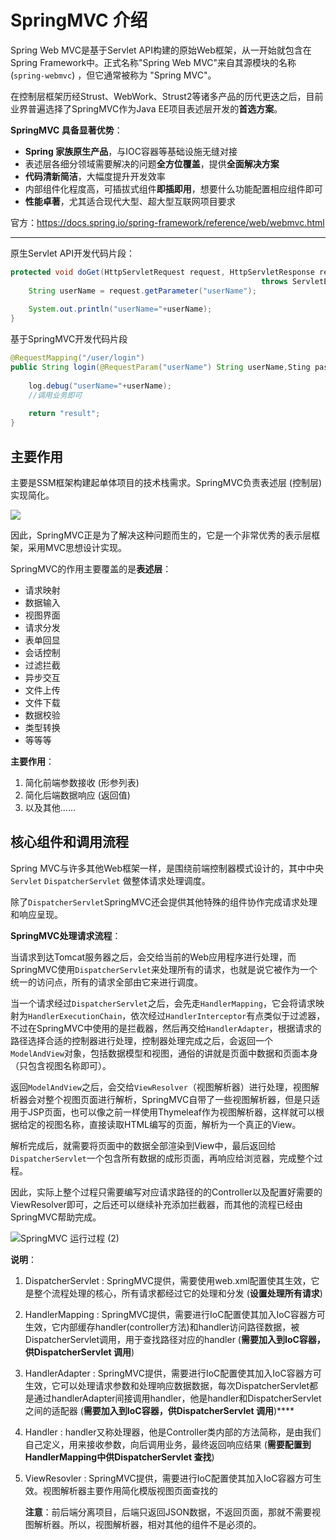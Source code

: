 # SpringMVC 介绍

Spring Web MVC是基于Servlet API构建的原始Web框架，从一开始就包含在Spring Framework中。正式名称"Spring Web MVC"来自其源模块的名称 (`spring-webmvc`) ，但它通常被称为 "Spring MVC"。

在控制层框架历经Strust、WebWork、Strust2等诸多产品的历代更迭之后，目前业界普遍选择了SpringMVC作为Java EE项目表述层开发的**首选方案**。

**SpringMVC 具备显著优势**：

-   **Spring 家族原生产品**，与IOC容器等基础设施无缝对接
-   表述层各细分领域需要解决的问题**全方位覆盖**，提供**全面解决方案**
-   **代码清新简洁**，大幅度提升开发效率
-   内部组件化程度高，可插拔式组件**即插即用**，想要什么功能配置相应组件即可
-   **性能卓著**，尤其适合现代大型、超大型互联网项目要求

官方：https://docs.spring.io/spring-framework/reference/web/webmvc.html

****

原生Servlet API开发代码片段：

```java
protected void doGet(HttpServletRequest request, HttpServletResponse response) 
                                                        throws ServletException, IOException {  
    String userName = request.getParameter("userName");
    
    System.out.println("userName="+userName);
}
```

基于SpringMVC开发代码片段

```java
@RequestMapping("/user/login")
public String login(@RequestParam("userName") String userName,Sting password){
    
    log.debug("userName="+userName);
    //调用业务即可
    
    return "result";
}
```

## 主要作用

主要是SSM框架构建起单体项目的技术栈需求。SpringMVC负责表述层 (控制层)实现简化。

![](https://cdn.jsdelivr.net/gh/letengzz/tc2@main/img/Java/202309181614857.png)

因此，SpringMVC正是为了解决这种问题而生的，它是一个非常优秀的表示层框架，采用MVC思想设计实现。

SpringMVC的作用主要覆盖的是**表述层**：

-   请求映射
-   数据输入
-   视图界面
-   请求分发
-   表单回显
-   会话控制
-   过滤拦截
-   异步交互
-   文件上传
-   文件下载
-   数据校验
-   类型转换
-   等等等

**主要作用**：

1.  简化前端参数接收 (形参列表)
2.  简化后端数据响应 (返回值)
3.  以及其他......

## 核心组件和调用流程

Spring MVC与许多其他Web框架一样，是围绕前端控制器模式设计的，其中中央 `Servlet`  `DispatcherServlet` 做整体请求处理调度。

除了`DispatcherServlet`SpringMVC还会提供其他特殊的组件协作完成请求处理和响应呈现。

**SpringMVC处理请求流程**：

当请求到达Tomcat服务器之后，会交给当前的Web应用程序进行处理，而SpringMVC使用`DispatcherServlet`来处理所有的请求，也就是说它被作为一个统一的访问点，所有的请求全部由它来进行调度。

当一个请求经过`DispatcherServlet`之后，会先走`HandlerMapping`，它会将请求映射为`HandlerExecutionChain`，依次经过`HandlerInterceptor`有点类似于过滤器，不过在SpringMVC中使用的是拦截器，然后再交给`HandlerAdapter`，根据请求的路径选择合适的控制器进行处理，控制器处理完成之后，会返回一个`ModelAndView`对象，包括数据模型和视图，通俗的讲就是页面中数据和页面本身（只包含视图名称即可）。

返回`ModelAndView`之后，会交给`ViewResolver`（视图解析器）进行处理，视图解析器会对整个视图页面进行解析，SpringMVC自带了一些视图解析器，但是只适用于JSP页面，也可以像之前一样使用Thymeleaf作为视图解析器，这样就可以根据给定的视图名称，直接读取HTML编写的页面，解析为一个真正的View。

解析完成后，就需要将页面中的数据全部渲染到View中，最后返回给`DispatcherServlet`一个包含所有数据的成形页面，再响应给浏览器，完成整个过程。

因此，实际上整个过程只需要编写对应请求路径的的Controller以及配置好需要的ViewResolver即可，之后还可以继续补充添加拦截器，而其他的流程已经由SpringMVC帮助完成。

![SpringMVC 运行过程 (2)](https://cdn.jsdelivr.net/gh/letengzz/tc2@main/img/Java/202309011350852.png)

**说明**：

1. DispatcherServlet :  SpringMVC提供，需要使用web.xml配置使其生效，它是整个流程处理的核心，所有请求都经过它的处理和分发 (**设置处理所有请求**)

2. HandlerMapping :  SpringMVC提供，需要进行IoC配置使其加入IoC容器方可生效，它内部缓存handler(controller方法)和handler访问路径数据，被DispatcherServlet调用，用于查找路径对应的handler (**需要加入到IoC容器，供DispatcherServlet 调用**)

3. HandlerAdapter : SpringMVC提供，需要进行IoC配置使其加入IoC容器方可生效，它可以处理请求参数和处理响应数据数据，每次DispatcherServlet都是通过handlerAdapter间接调用handler，他是handler和DispatcherServlet之间的适配器 (**需要加入到IoC容器，供DispatcherServlet 调用**)****

4. Handler : handler又称处理器，他是Controller类内部的方法简称，是由我们自己定义，用来接收参数，向后调用业务，最终返回响应结果 (**需要配置到HandlerMapping中供DispatcherServlet 查找**)

5. ViewResovler : SpringMVC提供，需要进行IoC配置使其加入IoC容器方可生效。视图解析器主要作用简化模版视图页面查找的

   **注意**：前后端分离项目，后端只返回JSON数据，不返回页面，那就不需要视图解析器。所以，视图解析器，相对其他的组件不是必须的。